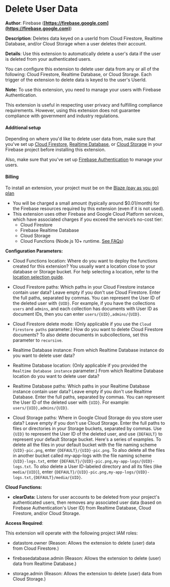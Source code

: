 # Delete User Data

**Author**: Firebase (**[https://firebase.google.com](https://firebase.google.com)**)

**Description**: Deletes data keyed on a userId from Cloud Firestore, Realtime Database, and/or Cloud Storage when a user deletes their account.



**Details**: Use this extension to automatically delete a user's data if the user is deleted from your authenticated users.

You can configure this extension to delete user data from any or all of the following: Cloud Firestore, Realtime Database, or Cloud Storage. Each trigger of the extension to delete data is keyed to the user's UserId.

**Note:** To use this extension, you need to manage your users with Firebase Authentication.

This extension is useful in respecting user privacy and fulfilling compliance requirements. However, using this extension does not guarantee compliance with government and industry regulations.

#### Additional setup

Depending on where you'd like to delete user data from, make sure that you've set up [Cloud Firestore](https://firebase.google.com/docs/firestore), [Realtime Database](https://firebase.google.com/docs/database), or [Cloud Storage](https://firebase.google.com/docs/storage) in your Firebase project before installing this extension.

Also, make sure that you've set up [Firebase Authentication](https://firebase.google.com/docs/auth) to manage your users.

#### Billing
 
To install an extension, your project must be on the [Blaze (pay as you go) plan](https://firebase.google.com/pricing)
 
- You will be charged a small amount (typically around $0.01/month) for the Firebase resources required by this extension (even if it is not used).
- This extension uses other Firebase and Google Cloud Platform services, which have associated charges if you exceed the service’s no-cost tier:
  - Cloud Firestore
  - Firebase Realtime Database
  - Cloud Storage
  - Cloud Functions (Node.js 10+ runtime. [See FAQs](https://firebase.google.com/support/faq#extensions-pricing))




**Configuration Parameters:**

* Cloud Functions location: Where do you want to deploy the functions created for this extension?  You usually want a location close to your database or Storage bucket. For help selecting a location, refer to the [location selection  guide](https://firebase.google.com/docs/functions/locations).

* Cloud Firestore paths: Which paths in your Cloud Firestore instance contain user data? Leave empty if you don't use Cloud Firestore.
Enter the full paths, separated by commas. You can represent the User ID of the deleted user with `{UID}`.
For example, if you have the collections `users` and `admins`, and each collection has documents with User ID as document IDs, then you can enter `users/{UID},admins/{UID}`.

* Cloud Firestore delete mode: (Only applicable if you use the `Cloud Firestore paths` parameter.) How do you want to delete Cloud Firestore documents? To also delete documents in subcollections, set this parameter to `recursive`.

* Realtime Database instance: From which Realtime Database instance do you want to delete user data?


* Realtime Database location: (Only applicable if you provided the `Realtime Database instance` parameter.) From which Realtime Database location do you want to delete user data?


* Realtime Database paths: Which paths in your Realtime Database instance contain user data? Leave empty if you don't use Realtime Database.
Enter the full paths, separated by commas. You can represent the User ID of the deleted user with `{UID}`.
For example: `users/{UID},admins/{UID}`.

* Cloud Storage paths: Where in Google Cloud Storage do you store user data? Leave empty if you don't use Cloud Storage.
Enter the full paths to files or directories in your Storage buckets, separated by commas. Use `{UID}` to represent the User ID of the deleted user, and use `{DEFAULT}` to represent your default Storage bucket.
Here's a series of examples. To delete all the files in your default bucket with the file naming scheme `{UID}-pic.png`, enter `{DEFAULT}/{UID}-pic.png`. To also delete all the files in another bucket called my-app-logs with the file naming scheme `{UID}-logs.txt`, enter `{DEFAULT}/{UID}-pic.png,my-app-logs/{UID}-logs.txt`. To *also* delete a User ID-labeled directory and all its files (like `media/{UID}`), enter `{DEFAULT}/{UID}-pic.png,my-app-logs/{UID}-logs.txt,{DEFAULT}/media/{UID}`.



**Cloud Functions:**

* **clearData:** Listens for user accounts to be deleted from your project's authenticated users, then removes any associated user data (based on Firebase Authentication's User ID) from Realtime Database, Cloud Firestore, and/or Cloud Storage.



**Access Required**:



This extension will operate with the following project IAM roles:

* datastore.owner (Reason: Allows the extension to delete (user) data from Cloud Firestore.)

* firebasedatabase.admin (Reason: Allows the extension to delete (user) data from Realtime Database.)

* storage.admin (Reason: Allows the extension to delete (user) data from Cloud Storage.)
